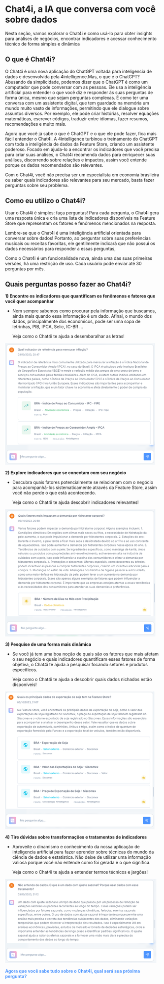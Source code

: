 # Chat4i, a IA que conversa com você sobre dados

Nesta seção, vamos explorar o Chat4i e como usá-lo para obter insights para análises de negócios, encontrar indicadores e acessar conhecimento técnico de forma simples e dinâmica

## O que é Chat4i?

O Chat4i é uma nova aplicação do ChatGPT voltada para inteligencia de dados e desenvolvida pela 4intelligence.Mas, o que é o ChatGPT? Abusando da simplicidade, podemos dizer que o ChatGPT é como um computador que pode conversar com as pessoas. Ele usa a inteligência artificial para entender o que você diz e responder às suas perguntas de forma única, mesmo que sejam perguntas complexas. É como ter uma conversa com um assistente digital, que tem guardado na memória um mundo muito vasto de informações, permitindo que ele dialogue sobre assuntos diversos. Por exemplo, ele pode criar histórias, resolver equações matemáticas, escrever códigos, traduzir entre idiomas, fazer resumos, recomendações e muito mais.

Agora que você já sabe o que é ChatGPT e o que ele pode fazer, fica mais fácil entender o Chat4i. A 4intelligence turbinou o treinamento do ChatGPT com toda a inteligência de dados da Feature Store, criando um assistente poderoso. Focado em ajuda-lo a encontrar os indicadores que você precisa para criar suas análises, o Chat4i recomenda dados para enriquecer suas análises, discorrendo sobre relações e impactos, assim você entende porque os dados recomendados são relevantes.

Com o Chat4i, você não precisa ser um especialista em economia brasileira ou saber quais indicadores são relevantes para seu mercado, basta fazer perguntas sobre seu problema.

## Como eu utilizo o Chat4i?

Usar o Chat4i é simples: faça perguntas! Para cada pergunta, o Chat4i gera uma resposta única e cria uma lista de indicadores disponíveis na Feature Store que representam os fatores e fenômenos mencionados na resposta.

Lembre-se que o Chat4i é uma inteligência artificial orientada para conversar sobre dados! Portanto, ao perguntar sobre suas preferências musicais ou receitas favoritas, ele gentilmente indicará que não possui os dados necessários para responder a essas perguntas,

Como o Chat4i é um funcionalidade nova, ainda uma das suas primeiras versões, há uma restrição de uso. Cada usuário pode enviar até 30 perguntas por mês.

## Quais perguntas posso fazer ao Chat4i?

**1) Encontre os indicadores que quantificam os fenômenos e fatores que você quer acompanhar**

-   Nem sempre sabemos como procurar pela informação que buscamos, ainda mais quando essa informação é um dado. Afinal, o mundo dos dados, principalmente dos econômicos, pode ser uma sopa de letrinhas, PIB, IPCA, Selic, IC-BR ... 

    Veja como o Chat4i te ajuda a desembaralhar as letras!

![](img/inflacao_ipc_ipca.png)

**2) Explore indicadores que se conectam com seu negócio**

-   Descubra quais fatores potencialmente se relacionam com o negócio para acompanhá-los sistematicamente através da Feature Store, assim você não perde o que está acontecendo.

    Veja como o Chat4i te ajuda descobrir indicadores relevantes!

![](img/hidratante_chuva.png)

**3) Pesquise de uma forma mais dinâmica**

-   Se você já tem uma boa noção de quais são os fatores que mais afetam o seu negócio e quais indicadores quantificam esses fatores de forma objetiva, o Chat4i te ajuda a pesquisar focando setores e produtos específicos.

    Veja como o Chat4i te ajuda a descobrir quais dados nichados estão disponíveis!

![](img/exportacao_soja.png)

**4) Tire dúvidas sobre transformações e tratamentos de indicadores**

-   Aproveite o dinamismo e conhecimento da nossa aplicação de inteligencia artificial para fazer aprender sobre técnicas do mundo da ciência de dados e estatística. Não deixe de utilizar uma informação valiosa porque você não entende como foi gerada e o que significa.

    Veja como o Chat4i te ajuda a entender termos técnicos e jargões!

![](img/chat4i_sazonal.png)

<style>
blue4i {
  color: #4C94FF;
}
</style>

<blue4i>**Agora que você sabe tudo sobre o Chat4i, qual será sua próxima pergunta?**</blue4i>

